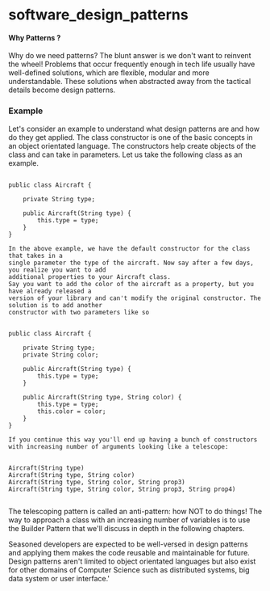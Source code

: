 # software_design_patterns

#### Why Patterns ?
Why do we need patterns? The blunt answer is we don't want to reinvent the wheel! Problems that occur frequently enough in tech life usually have well-defined solutions, which are flexible, modular and more understandable. These solutions when abstracted away from the tactical details become design patterns.


### Example
Let's consider an example to understand what design patterns are and how do they get applied. The class constructor is one of the basic concepts in an object orientated language. The constructors help create objects of the class and can take in parameters. Let us take the following class as an example.

```

public class Aircraft {

    private String type;

    public Aircraft(String type) {
        this.type = type;
    }
}

In the above example, we have the default constructor for the class that takes in a 
single parameter the type of the aircraft. Now say after a few days, you realize you want to add 
additional properties to your Aircraft class. 
Say you want to add the color of the aircraft as a property, but you have already released a 
version of your library and can't modify the original constructor. The solution is to add another
constructor with two parameters like so


public class Aircraft {

    private String type;
    private String color;

    public Aircraft(String type) {
        this.type = type;
    }

    public Aircraft(String type, String color) {
        this.type = type;
        this.color = color;
    }
}

If you continue this way you'll end up having a bunch of constructors with increasing number of arguments looking like a telescope:


Aircraft(String type)
Aircraft(String type, String color)
Aircraft(String type, String color, String prop3)
Aircraft(String type, String color, String prop3, String prop4)  
  
```
The telescoping pattern is called an anti-pattern: how NOT to do things! The way to approach a class with an increasing number of variables is to use the Builder Pattern that we'll discuss in depth in the following chapters.

Seasoned developers are expected to be well-versed in design patterns and applying them makes the code reusable and maintainable for future. Design patterns aren't limited to object orientated languages but also exist for other domains of Computer Science such as distributed systems, big data system or user interface.'




